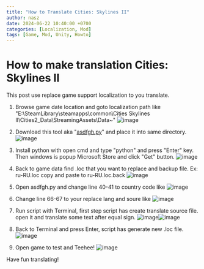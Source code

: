 ```yaml
---
title: "How to Translate Cities: Skylines II"
author: nasz
date: 2024-06-22 10:40:00 +0700
categories: [Localization, Mod]
tags: [Game, Mod, Unity, Howto]
---
```

# How to make translation Cities: Skylines II 
This post use replace game support localization to you translate.
1. Browse game date location and goto localization path like "E:\SteamLibrary\steamapps\common\Cities Skylines II\Cities2_Data\StreamingAssets\Data~"
![image](https://github.com/Nasz/Nasz/assets/384751/634d274c-244a-4547-b74a-e4e60c91455d)

2. Download this tool aka "[asdfgh.py](https://forum.paradoxplaza.com/forum/threads/cities-skylines-ii-en-us-loc-help-me-open-the-translation-tools-to-play-in-turkish.1603585/post-29220130)" and place it into same directory.
![image](https://github.com/Nasz/Nasz/assets/384751/ed2a8d72-a3e2-49ae-99d9-c2d95688ca1e)

3. Install python with open cmd and type "python" and press "Enter" key. Then windows is popup Microsoft Store and click "Get" button.
![image](https://github.com/Nasz/Nasz/assets/384751/397d248b-3c14-4d68-9370-e4825b9d8bd5)

4. Back to game data find .loc that you want to replace and backup file. Ex: ru-RU.loc copy and paste to ru-RU.loc.back
![image](https://github.com/Nasz/Nasz/assets/384751/aed9418f-1332-4850-be64-9b55ff474cf6)

5. Open asdfgh.py and change line 40-41 to country code like 
![image](https://github.com/Nasz/Nasz/assets/384751/2a599490-e65d-47f3-80c3-767ac987348b)

6. Change line 66-67 to your replace lang and soure like
![image](https://github.com/Nasz/Nasz/assets/384751/849be85f-67cb-4e84-8332-818c5602debd)

7. Run script with Terminal, first step script has create translate source file. open it and translate some text after equal sign.
![image](https://github.com/Nasz/Nasz/assets/384751/c7ab3ad1-b22e-4801-8f2a-a0d7912babc3)![image](https://github.com/Nasz/Nasz/assets/384751/138a98ac-442a-4669-8dd0-c004524801ec)

8. Back to Terminal and press Enter, script has generate new .loc file.
![image](https://github.com/Nasz/Nasz/assets/384751/99224111-9797-4f13-bfe3-c9b77ca121f6)

9. Open game to test and Teehee!
![image](https://github.com/Nasz/Nasz/assets/384751/9542bcc4-d00a-45bc-93af-0b9710a45108)

Have fun translating!
